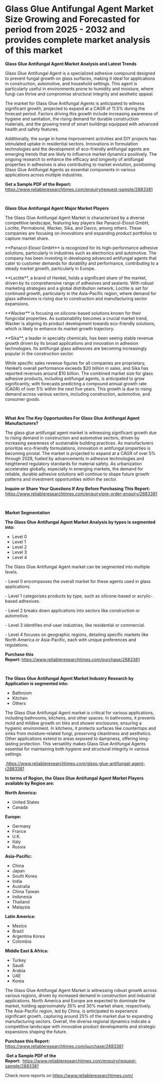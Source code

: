 <p><h1>Glass Glue Antifungal Agent Market Size Growing and Forecasted for period from 2025 - 2032 and provides complete market analysis of this market</h1></p><p><strong>Glass Glue Antifungal Agent Market Analysis and Latest Trends</strong></p>
<p><p>Glass Glue Antifungal Agent is a specialized adhesive compound designed to prevent fungal growth on glass surfaces, making it ideal for applications in construction, automotive, and household settings. This agent is particularly useful in environments prone to humidity and moisture, where fungi can thrive and compromise structural integrity and aesthetic appeal.</p><p>The market for Glass Glue Antifungal Agents is anticipated to witness significant growth, projected to expand at a CAGR of 11.5% during the forecast period. Factors driving this growth include increasing awareness of hygiene and sanitation, the rising demand for durable construction materials, and the growing trend of smart buildings equipped with advanced health and safety features. </p><p>Additionally, the surge in home improvement activities and DIY projects has stimulated uptake in residential sectors. Innovations in formulation technologies and the development of eco-friendly antifungal agents are emerging trends that are likely to influence market dynamics positively. The ongoing research to enhance the efficacy and longevity of antifungal properties in adhesives is also contributing to market evolution, positioning Glass Glue Antifungal Agents as essential components in various applications across multiple industries.</p></p>
<p><strong>Get a Sample PDF of the Report:&nbsp;</strong> <a href="https://www.reliableresearchtimes.com/enquiry/request-sample/2883381?utm_campaign=3088&utm_medium=2&utm_source=Github&utm_content=ia&utm_term=13032025&utm_id=glass-glue-antifungal-agent">https://www.reliableresearchtimes.com/enquiry/request-sample/2883381</a></p>
<p>&nbsp;</p>
<p><strong>Glass Glue Antifungal Agent Major Market Players</strong></p>
<p><p>The Glass Glue Antifungal Agent Market is characterized by a diverse competitive landscape, featuring key players like Panacol-Elosol GmbH, Loctite, Permabond, Wacker, Sika, and Davco, among others. These companies are focusing on innovations and expanding product portfolios to capture market share.</p><p>**Panacol-Elosol GmbH** is recognized for its high-performance adhesive solutions, particularly in industries such as electronics and automotive. The company has been investing in developing advanced antifungal agents that cater to customer demands for durability and performance, contributing to a steady market growth, particularly in Europe.</p><p>**Loctite**, a brand of Henkel, holds a significant share of the market, driven by its comprehensive range of adhesives and sealants. With robust marketing strategies and a global distribution network, Loctite is set for continued growth, particularly in the Asia-Pacific region, where demand for glass adhesives is rising due to construction and manufacturing sector expansions.</p><p>**Wacker** is focusing on silicone-based solutions known for their fungicidal properties. As sustainability becomes a crucial market trend, Wacker is aligning its product development towards eco-friendly solutions, which is likely to enhance its market growth trajectory.</p><p>**Sika**, a leader in specialty chemicals, has been seeing stable revenue growth driven by its broad applications and innovation in adhesion technologies. Its antifungal glass adhesives are becoming increasingly popular in the construction sector.</p><p>While specific sales revenue figures for all companies are proprietary, Henkel’s overall performance exceeds $20 billion in sales, and Sika has reported revenues around $10 billion. The combined market size for glass adhesive products, including antifungal agents, is anticipated to grow significantly, with forecasts predicting a compound annual growth rate (CAGR) of over 5% within the next five years. This growth is due to rising demand across various sectors, including construction, automotive, and consumer goods.</p></p>
<p>&nbsp;</p>
<p><strong>What Are The Key Opportunities For Glass Glue Antifungal Agent Manufacturers?</strong></p>
<p><p>The glass glue antifungal agent market is witnessing significant growth due to rising demand in construction and automotive sectors, driven by increasing awareness of sustainable building practices. As manufacturers prioritize eco-friendly formulations, innovation in antifungal properties is becoming pivotal. The market is projected to expand at a CAGR of over 5% through 2028, fueled by advancements in adhesive technologies and heightened regulatory standards for material safety. As urbanization accelerates globally, especially in emerging markets, the demand for reliable, durable adhesive solutions will continue to shape future growth patterns and investment opportunities within the sector.</p></p>
<p><strong>Inquire or Share Your Questions If Any Before Purchasing This Report:</strong> <a href="https://www.reliableresearchtimes.com/enquiry/pre-order-enquiry/2883381?utm_campaign=3088&utm_medium=2&utm_source=Github&utm_content=ia&utm_term=13032025&utm_id=glass-glue-antifungal-agent">https://www.reliableresearchtimes.com/enquiry/pre-order-enquiry/2883381</a></p>
<p>&nbsp;</p>
<p><strong>Market Segmentation</strong></p>
<p><strong>The Glass Glue Antifungal Agent Market Analysis by types is segmented into:</strong></p>
<p><ul><li>Level 0</li><li>Level 1</li><li>Level 2</li><li>Level 3</li><li>Level 4</li></ul></p>
<p><p>The Glass Glue Antifungal Agent market can be segmented into multiple levels. </p><p>- Level 0 encompasses the overall market for these agents used in glass applications.</p><p>- Level 1 categorizes products by type, such as silicone-based or acrylic-based adhesives.</p><p>- Level 2 breaks down applications into sectors like construction or automotive.</p><p>- Level 3 identifies end-user industries, like residential or commercial.</p><p>- Level 4 focuses on geographic regions, detailing specific markets like North America or Asia-Pacific, each with unique preferences and regulations.</p></p>
<p><strong>Purchase this Report:&nbsp;</strong><a href="https://www.reliableresearchtimes.com/purchase/2883381?utm_campaign=3088&utm_medium=2&utm_source=Github&utm_content=ia&utm_term=13032025&utm_id=glass-glue-antifungal-agent">https://www.reliableresearchtimes.com/purchase/2883381</a></p>
<p>&nbsp;</p>
<p><strong>The Glass Glue Antifungal Agent Market Industry Research by Application is segmented into:</strong></p>
<p><ul><li>Bathroom</li><li>Kitchen</li><li>Others</li></ul></p>
<p><p>The Glass Glue Antifungal Agent market is critical for various applications, including bathrooms, kitchens, and other spaces. In bathrooms, it prevents mold and mildew growth on tiles and shower enclosures, ensuring a hygienic environment. In kitchens, it protects surfaces like countertops and sinks from moisture-related fungi, preserving cleanliness and aesthetics. Other applications extend to areas exposed to dampness, offering long-lasting protection. This versatility makes Glass Glue Antifungal Agents essential for maintaining both hygiene and structural integrity in various settings.</p></p>
<p><a href="https://www.reliableresearchtimes.com/glass-glue-antifungal-agent-r2883381?utm_campaign=3088&utm_medium=2&utm_source=Github&utm_content=ia&utm_term=13032025&utm_id=glass-glue-antifungal-agent">&nbsp;https://www.reliableresearchtimes.com/glass-glue-antifungal-agent-r2883381</a></p>
<p><strong>In terms of Region, the Glass Glue Antifungal Agent Market Players available by Region are:</strong></p>
<p>
    <p> <strong> North America: </strong>
        <ul>
            <li>United States</li>
            <li>Canada</li>
        </ul>
        </p> 
    <p> <strong> Europe: </strong>
        <ul>
            <li>Germany</li>
            <li>France</li>
            <li>U.K.</li>
            <li>Italy</li>
            <li>Russia</li>
        </ul>
        </p> 
    <p> <strong> Asia-Pacific: </strong>
        <ul>
            <li>China</li>
            <li>Japan</li>
            <li>South Korea</li>
            <li>India</li>
            <li>Australia</li>
            <li>China Taiwan</li>
            <li>Indonesia</li>
            <li>Thailand</li>
            <li>Malaysia</li>
        </ul>
        </p> 
    <p> <strong> Latin America: </strong>
        <ul>
            <li>Mexico</li>
            <li>Brazil</li>
            <li>Argentina Korea</li>
            <li>Colombia</li>
        </ul>
        </p> 
    <p> <strong> Middle East & Africa: </strong>
        <ul>
            <li>Turkey</li>
            <li>Saudi</li>
            <li>Arabia</li>
            <li>UAE</li>
            <li>Korea</li>
        </ul>
    </p>
    </p>
<p><p>The Glass Glue Antifungal Agent Market is witnessing robust growth across various regions, driven by increased demand in construction and industrial applications. North America and Europe are expected to dominate the market, holding approximately 35% and 30% market share, respectively. The Asia-Pacific region, led by China, is anticipated to experience significant growth, capturing around 25% of the market due to expanding manufacturing sectors. Overall, the diverse regional dynamics indicate a competitive landscape with innovative product developments and strategic expansions shaping the future.</p></p>
<p><strong>Purchase this Report: </strong><a href="https://www.reliableresearchtimes.com/purchase/2883381?utm_campaign=3088&utm_medium=2&utm_source=Github&utm_content=ia&utm_term=13032025&utm_id=glass-glue-antifungal-agent">https://www.reliableresearchtimes.com/purchase/2883381</a></p>
<p>&nbsp;<strong>Get a Sample PDF of the Report:&nbsp;&nbsp;</strong><a href="https://www.reliableresearchtimes.com/enquiry/request-sample/2883381?utm_campaign=3088&utm_medium=2&utm_source=Github&utm_content=ia&utm_term=13032025&utm_id=glass-glue-antifungal-agent">https://www.reliableresearchtimes.com/enquiry/request-sample/2883381</a></p>
<p><strong></strong></p>
<p>Check more reports on <a href="https://www.reliableresearchtimes.com/?utm_campaign=3088&utm_medium=2&utm_source=Github&utm_content=ia&utm_term=13032025&utm_id=glass-glue-antifungal-agent">https://www.reliableresearchtimes.com/</a></p>